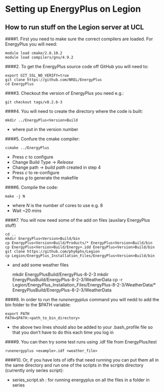 # Setting up EnergyPlus on Legion

How to run stuff on the Legion server at UCL
--------------

####1. First you need to make sure the correct compilers are loaded. For EnergyPlus you will need:

	module load cmake/2.8.10.2
	module load compilers/gnu/4.9.2

####2. To get the EnergyPlus source code off GitHub you will need to:

	export GIT_SSL_NO_VERIFY=true
	git clone https://github.com/NREL/EnergyPlus
	cd EnergyPlus
	
####3. Checkout the version of EnergyPlus you need e.g.:


	git checkout tags/v8.2.6-3
	
####4. You will need to create the directory where the code is built:

	mkdir ../EnergyPlus<Version>Build      
  
  - where *<Version>* put in the version number

####5. Confure the cmake compiler:

	ccmake ../EnergyPlus
 
  - Press *c* to configure
  - Change Build Type -> *Release*
  - Change path -> *build path* created in step 4
  - Press *c* to re-configure
  - Press *g* to generate the makefile

####6. Compile the code:

	make -j N   

  - where *N* is the number of cores to use e.g. 8
  - Wait ~20 mins

####7. You will now need some of the add on files (auxilary EnergyPlus stuff)
	
	cd ..
	mkdir EnergyPlus<Version>Build/bin
	cp EnergyPlus<Version>Build/Products/* EnergyPlus<Version>Build/bin
	cp EnergyPlus<Version>Build/Energy+.idd EnergyPlus<Version>Build/bin
	git clone https://github.com/phy6phs/Legion
	cp Legion/EnergyPlus_Installation_Files/EnergyPlus<Version>Build/bin
	
- and add some weather files
	
	mkdir EnergyPlus<Version>Build/EnergyPlus-8-2-3 
	mkdir EnergyPlus<Version>Build/EnergyPlus-8-2-3/WeatherData
	cp -r Legion/EnergyPlus_Installation_Files/EnergyPlus-8-2-3/WeatherData/* EnergyPlus<Version>Build/EnergyPlus-8-2-3/WeatherData
	
####8. In order to run the *runenergyplus* command you will nedd to add the bin folder to the $PATH variable:
	
	export PATH 
	PATH=$PATH:<path_to_bin_directory>

  - the above two lines should also be added to your .bash_profile file so that you don't have to do this each time you log in

####9. You can then try some test runs using .idf file from EnergyPlus/test

	runenergyplus <example>.idf <weather_file>
	
####10. Or, if you have lots of idfs that need running you can put them all in the same directory and run one of the scripts in the scripts directory (currently only series script):
  - series_script.sh : for running energyplus on all the files in a folder in series
 
